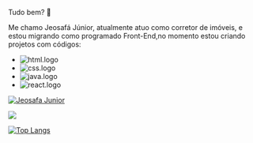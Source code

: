 Tudo bem? 👋

Me chamo Jeosafá Júnior, atualmente atuo como corretor de imóveis, e estou migrando como programado Front-End,no momento estou criando projetos com códigos:
<br>
- <img src="https://img.shields.io/badge/HTML5-E34F26?style=for-the-badge&logo=html5&logoColor=white" alt="html.logo"/>
- <img src="https://img.shields.io/badge/CSS3-1572B6?style=for-the-badge&logo=css3&logoColor=white" alt="css.logo" />
- <img src="https://img.shields.io/badge/JavaScript-F7DF1E?style=for-the-badge&logo=javascript&logoColor=black" alt="java.logo" />
- <img src="https://img.shields.io/badge/react%20os-0088CC?style=for-the-badge&logo=reactos&logoColor=white" alt="react.logo" />

[![Jeosafa Junior](https://github-readme-stats.vercel.app/api?username=JeosafaJunior)](https://github.com/anuraghazra/github-readme-stats)

![](https://komarev.com/ghpvc/?username=JeosafaJunior&color=green)

[![Top Langs](https://github-readme-stats.vercel.app/api/top-langs/?username=JeosafaJunior)](https://github.com/anuraghazra/github-readme-stats)












